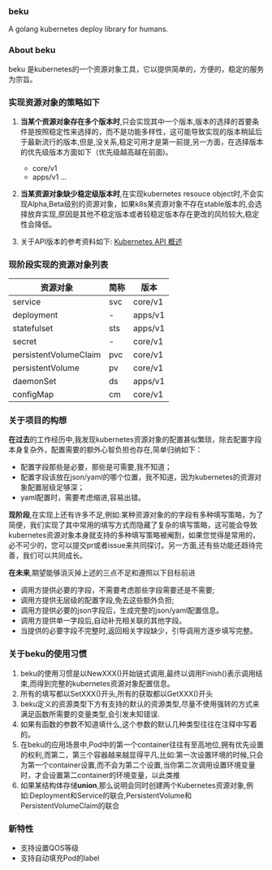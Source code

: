 ### beku
A golang kubernetes deploy library for humans.


### About beku

beku 是kubernetes的一个资源对象工具，它以提供简单的，方便的，稳定的服务为宗旨。

### 实现资源对象的策略如下

1. **当某个资源对象存在多个版本时**,只会实现其中一个版本,版本的选择的首要条件是按照稳定性来选择的，而不是功能多样性，这可能导致实现的版本稍延后于最新流行的版本,但是,没关系,稳定可用才是第一前提,另一方面，在选择版本的优先级版本方面如下（优先级越高越在前面)。
    * core/v1
    * apps/v1
    ...

2. **当某资源对象缺少稳定级版本时**,在实现kubernetes resouce object时,不会实现Alpha,Beta级别的资源对象，如果k8s某资源对象不存在stable版本的,会选择放弃实现,原因是其他不稳定版本或者较稳定版本存在更改的风险较大,稳定性会降低。

3. 关于API版本的参考资料如下:
[Kubernetes API 概述](http://kubernetes.kansea.com/docs/api/)

### 现阶段实现的资源对象列表
资源对象 | 简称|  版本
---|---|---
service   | svc| core/v1
deployment | - | apps/v1
statefulset | sts | apps/v1
secret | - | core/v1
persistentVolumeClaim | pvc | core/v1
persistentVolume | pv | core/v1
daemonSet | ds | apps/v1
configMap | cm | core/v1

### 关于项目的构想

**在过去**的工作经历中,我发现kubernetes资源对象的配置甚似繁琐，除去配置字段本身复杂外，配置需要的额外心智负担也存在,简单归纳如下：
 * 配置字段那些是必要，那些是可需要,我不知道；
 * 配置字段该放在json/yaml的哪个位置，我不知道，因为kubernetes的资源对象配置层级足够深；
 * yaml配置时，需要考虑缩进,容易出错。

**现阶段**,在实现上还有许多不足,例如:某种资源对象的的字段有多种填写策略，为了简便，我们实现了其中常用的填写方式而隐藏了复杂的填写策略，这可能会导致kubernetes资源对象本身就支持的多种填写策略被阉割，如果您觉得是常用的，必不可少的，您可以提交pr或者issue来共同探讨。另一方面,还有些功能还趋待完善，我们可以共同成长。

**在未来**,期望能够消灭掉上述的三点不足和遵照以下目标前进
 * 调用方提供必要的字段，不需要考虑那些字段需要还是不需要;
 * 调用方提供无层级的配置字段,免去这些额外负担;
 * 调用方提供必要的json字段后，生成完整的json/yaml配置信息。
 * 调用方提供单一字段后,自动补充相关联的其他字段。
 * 当提供的必要字段不完整时,返回相关字段缺少，引导调用方逐步填写完整。


### 关于beku的使用习惯

1. beku的使用习惯是以NewXXX()开始链式调用,最终以调用Finish()表示调用结束,而得到完整的kubernetes资源对象配置信息。
2. 所有的填写都以SetXXX()开头,所有的获取都以GetXXX()开头
3. beku定义的资源类型下方有支持的默认的资源类型,尽量不使用强转的方式来满足函数所需要的变量类型,会引发未知错误.
4. 如果有函数的参数不知道填什么,这个参数的默认几种类型往往在注释中写着的。
5. 在beku的应用场景中,Pod中的第一个container往往有至高地位,拥有优先设置的权利,而第二，第三个容器越来越显得平凡,比如:第一次设置环境的时候,只会为第一个container设置,而不会为第二个设置,当你第二次调用设置环境变量时，才会设置第二container的环境变量，以此类推
5. 如果某结构体存储**union**,那么说明会同时创建两个Kubernetes资源对象,例如:Deployment和Service的联合,PersistentVolume和PersistentVolumeClaim的联合

### 新特性

* 支持设置QOS等级
* 支持自动填充Pod的label